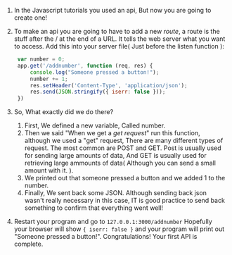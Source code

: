 1. In the Javascript tutorials you used an api, But now you are going to create one!
2. To make an api you are going to have to add a new _route_, a route is the stuff after the / at the end of a URL. It tells the web server what you want to access. Add this into your server file\( Just before the listen function \):

   ```js
    var number = 0;
    app.get('/addnumber', function (req, res) {
        console.log("Someone pressed a button!");
        number += 1;
        res.setHeader('Content-Type', 'application/json');
        res.send(JSON.stringify({ iserr: false }));
    })
   ```

3. So, What exactly did we do there?  
   1. First, We defined a new variable, Called number.  
   2. Then we said "When we get a _get request_" run this function, although we used a "get" request, There are many different types of request. The most common are POST and GET. Post is usually used for sending large amounts of data, And GET is usually used for retrieving large ammounts of data\( Although you can send a small amount with it. \).  
   3. We printed out that someone pressed a button and we added 1 to the number.  
   4. Finally, We sent back some JSON. Although sending back json wasn't really necessary in this case, IT is good practice to send back something to confirm that everything went well!

4. Restart your program and go to `127.0.0.1:3000/addnumber` Hopefully your browser will show `{ iserr: false }` and your program will print out "Someone pressed a button!". Congratulations! Your first API is complete.



